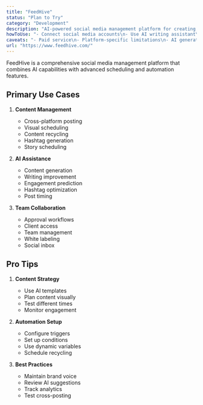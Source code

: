```yaml
---
title: "FeedHive"
status: "Plan to Try"
category: "Development"
description: "AI-powered social media management platform for creating, scheduling, and publishing content across multiple platforms with smart automation"
howToUse: "- Connect social media accounts\n- Use AI writing assistant\n- Schedule content visually\n- Set up automations\n- Monitor analytics"
caveats: "- Paid service\n- Platform-specific limitations\n- AI generation quality varies\n- Learning curve for automation"
url: "https://www.feedhive.com/"
---
```


FeedHive is a comprehensive social media management platform that combines AI capabilities with advanced scheduling and automation features.

## Primary Use Cases

1. **Content Management**
   - Cross-platform posting
   - Visual scheduling
   - Content recycling
   - Hashtag generation
   - Story scheduling

2. **AI Assistance**
   - Content generation
   - Writing improvement
   - Engagement prediction
   - Hashtag optimization
   - Post timing

3. **Team Collaboration**
   - Approval workflows
   - Client access
   - Team management
   - White labeling
   - Social inbox

## Pro Tips

1. **Content Strategy**
   - Use AI templates
   - Plan content visually
   - Test different times
   - Monitor engagement

2. **Automation Setup**
   - Configure triggers
   - Set up conditions
   - Use dynamic variables
   - Schedule recycling

3. **Best Practices**
   - Maintain brand voice
   - Review AI suggestions
   - Track analytics
   - Test cross-posting 